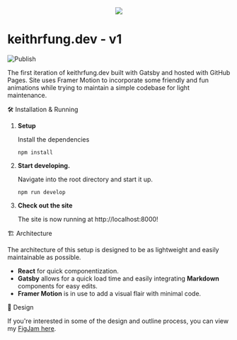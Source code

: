 <div align="center">
    <img src="https://1.gravatar.com/avatar/2ed0a4ec4005392d9eb57e61d9efbbb2?size=250" />
</div>

# keithrfung.dev - v1

![Publish](https://github.com/keithrfung/keithrfung.github.io/actions/workflows/publish.yml/badge.svg)

The first iteration of keithrfung.dev built with Gatsby and hosted with GitHub Pages. Site uses Framer Motion to incorporate some friendly and fun animations while trying to maintain a simple codebase for light maintenance.

🛠 Installation & Running

1.  **Setup**

    Install the dependencies

    ```shell
    npm install
    ```

2.  **Start developing.**

    Navigate into the root directory and start it up.

    ```shell
    npm run develop
    ```

3.  **Check out the site**

    The site is now running at http://localhost:8000!

🏗 Architecture

The architecture of this setup is designed to be as lightweight and easily maintainable as possible.

- **React** for quick componentization. 
- **Gatsby** allows for a quick load time and easily integrating **Markdown** components for easy edits. 
- **Framer Motion** is in use to add a visual flair with minimal code.

🎨 Design

If you're interested in some of the design and outline process, you can view my [FigJam here](https://www.figma.com/file/9V6WSDT5HwQtPtaYwjIS5U/Rebranding-v1?node-id=102%3A107&t=MbJCAnhjJXyJ0yl7-1).

